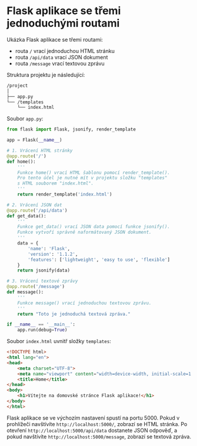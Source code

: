 # Flask aplikace se třemi jednoduchými routami
Ukázka Flask aplikace se třemi routami:
- routa `/` vrací jednoduchou HTML stránku
- routa `/api/data` vrací JSON dokument
- routa `/message` vrací textovou zprávu

Struktura projektu je následující:
```bash
/project
│
├── app.py
└── /templates
    └── index.html
```

Soubor `app.py`:
```python
from flask import Flask, jsonify, render_template

app = Flask(__name__)

# 1. Vrácení HTML stránky
@app.route('/')
def home():
    '''
    Funkce home() vrací HTML šablonu pomocí render_template().
    Pro tento účel je nutné mít v projektu složku "templates"
    s HTML souborem "index.html".
    '''
    return render_template('index.html')

# 2. Vrácení JSON dat
@app.route('/api/data')
def get_data():
    '''
    Funkce get_data() vrací JSON data pomocí funkce jsonify().
    Funkce vytvoří správně naformátovaný JSON dokument.
    '''
    data = {
        'name': 'Flask',
        'version': '1.1.2',
        'features': ['lightweight', 'easy to use', 'flexible']
    }
    return jsonify(data)

# 3. Vrácení textové zprávy
@app.route('/message')
def message():
    '''
    Funkce message() vrací jednoduchou textovou zprávu.
    '''
    return "Toto je jednoduchá textová zpráva."

if __name__ == '__main__':
    app.run(debug=True)
```

Soubor `index.html` uvnitř složky `templates`:
```html
<!DOCTYPE html>
<html lang="en">
<head>
    <meta charset="UTF-8">
    <meta name="viewport" content="width=device-width, initial-scale=1.0">
    <title>Home</title>
</head>
<body>
    <h1>Vítejte na domovské stránce Flask aplikace!</h1>
</body>
</html>
```

Flask aplikace se ve výchozím nastavení spustí na portu 5000. Pokud v prohlížeči navštívíte `http://localhost:5000/`, zobrazí se HTML stránka. Po otevření `http://localhost:5000/api/data` dostanete JSON odpověď, a pokud navštívíte `http://localhost:5000/message`, zobrazí se textová zpráva.
